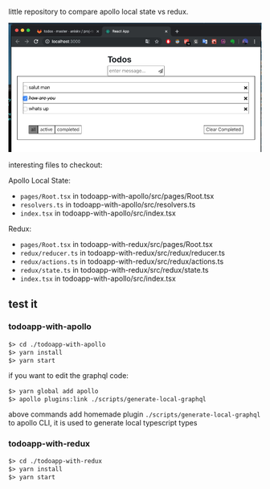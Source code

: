 
little repository to compare apollo local state vs redux.

![screenshot](./screenshot.png)

interesting files to checkout:

Apollo Local State:

- `pages/Root.tsx` in todoapp-with-apollo/src/pages/Root.tsx
- `resolvers.ts` in todoapp-with-apollo/src/resolvers.ts 
- `index.tsx` in todoapp-with-apollo/src/index.tsx 

Redux:

- `pages/Root.tsx` in todoapp-with-redux/src/pages/Root.tsx 
- `redux/reducer.ts` in todoapp-with-redux/src/redux/reducer.ts
- `redux/actions.ts` in todoapp-with-redux/src/redux/actions.ts
- `redux/state.ts` in todoapp-with-redux/src/redux/state.ts
- `index.tsx` in todoapp-with-apollo/src/index.tsx 


## test it

### todoapp-with-apollo

```
$> cd ./todoapp-with-apollo
$> yarn install
$> yarn start
```

if you want to edit the graphql code:

```
$> yarn global add apollo
$> apollo plugins:link ./scripts/generate-local-graphql
```

above commands add homemade plugin `./scripts/generate-local-graphql` to apollo CLI, it is used to generate local typescript types

### todoapp-with-redux

```
$> cd ./todoapp-with-redux
$> yarn install
$> yarn start
```


